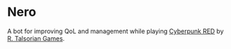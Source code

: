 # Nero
A bot for improving QoL and management while playing [Cyberpunk RED](https://rtalsoriangames.com/cyberpunk/) by [R. Talsorian Games](https://rtalsoriangames.com).
